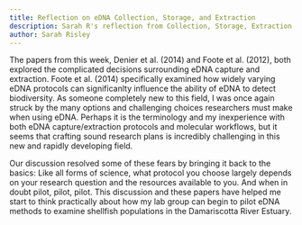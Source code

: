 ```yaml
---
title: Reflection on eDNA Collection, Storage, and Extraction 
description: Sarah R's reflection from Collection, Storage, Extraction discussion 
author: Sarah Risley
---
```


The papers from this week, Denier et al. (2014) and Foote et al. (2012), both explored the complicated decisions surrounding eDNA capture and extraction. Foote et al. (2014) specifically examined how widely varying eDNA protocols can significanlty influence the ability of eDNA to detect biodiversity. As someone completely new to this field, I was once again struck by the many options and challenging choices researchers must make when using eDNA. Perhaps it is the terminology and my inexperience with both eDNA capture/extraction protocols and molecular workflows, but it seems that crafting sound research plans is incredibly challenging in this new and rapidly developing field. 

Our discussion resolved some of these fears by bringing it back to the basics: Like all forms of science, what protocol you choose largely depends on your research question and the resources available to you. And when in doubt pilot, pilot, pilot. This discussion and these papers have helped me start to think practically about how my lab group can begin to pilot eDNA methods to examine shellfish populations in the Damariscotta River Estuary. 